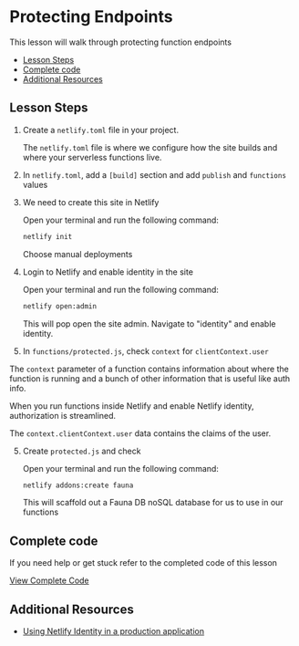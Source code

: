 # Protecting Endpoints

This lesson will walk through protecting function endpoints

- [Lesson Steps](#lesson-steps)
- [Complete code](#complete-code)
- [Additional Resources](#additional-resources)

## Lesson Steps

1. Create a `netlify.toml` file in your project.

    The `netlify.toml` file is where we configure how the site builds and where your serverless functions live.

2. In `netlify.toml`, add a `[build]` section and add `publish` and `functions` values

3. We need to create this site in Netlify

    Open your terminal and run the following command:

    ```bash
    netlify init
    ```

    Choose manual deployments

4. Login to Netlify and enable identity in the site

    Open your terminal and run the following command:

    ```bash
    netlify open:admin
    ```

    This will pop open the site admin. Navigate to "identity" and enable identity.

5. In `functions/protected.js`, check `context` for `clientContext.user`

  The `context` parameter of a function contains information about where the function is running and a bunch of other information that is useful like auth info.

  When you run functions inside Netlify and enable Netlify identity, authorization is streamlined.

  The `context.clientContext.user` data contains the claims of the user.

5. Create `protected.js` and check

    Open your terminal and run the following command:

    ```bash
    netlify addons:create fauna
    ```

    This will scaffold out a Fauna DB noSQL database for us to use in our functions








## Complete code

If you need help or get stuck refer to the completed code of this lesson

[View Complete Code](https://github.com/DavidWells/netlify-functions-workshop/tree/master/lessons-code-complete/core-concepts/5-authenication)

## Additional Resources

- [Using Netlify Identity in a production application](https://auspicus.io/post/using-netlify-identity-in-a-production-application/#abilitytocreateaccountsprogrammatically)
